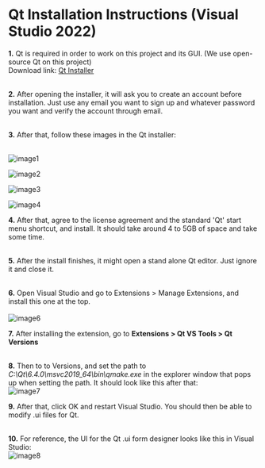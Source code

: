 # Qt Installation Instructions (Visual Studio 2022)

**1.** Qt is required in order to work on this project and its GUI. (We use open-source Qt on this project)<br/>
   Download link: [Qt Installer](https://www.qt.io/download-qt-installer?hsCtaTracking=99d9dd4f-5681-48d2-b096-470725510d34%7C074ddad0-fdef-4e53-8aa8-5e8a876d6ab4) <br/><br/>

**2.** After opening the installer, it will ask you to create an account before installation. Just use any email you want to sign up and whatever password you want and verify the account through email. <br/><br/>

**3.** After that, follow these images in the Qt installer: <br/><br/>

![image1](https://user-images.githubusercontent.com/61435002/202375325-7deba605-17a9-403b-9c2e-9fac5f97620a.png) <br/>

![image2](https://user-images.githubusercontent.com/61435002/202375337-cebdec8f-c17a-4d7e-ac19-2b8b95b34abd.png) <br/>

![image3](https://user-images.githubusercontent.com/61435002/202375345-700cbe05-3e9d-4747-8d00-2214f8f29142.png) <br/>

![image4](https://user-images.githubusercontent.com/61435002/202375355-496ffecb-c047-4af8-a8ab-3b632d16b1d5.png) <br/>

**4.** After that, agree to the license agreement and the standard 'Qt' start menu shortcut, and install. It should take around 4 to 5GB of space and take some time. <br/><br/>

**5.** After the install finishes, it might open a stand alone Qt editor. Just ignore it and close it. <br/><br/>

**6.** Open Visual Studio and go to Extensions > Manage Extensions, and install this one at the top.<br/><br/>
![image6](https://user-images.githubusercontent.com/61435002/202375775-8cbfdd9c-6039-438e-a436-ab475bd80266.png) <br/>

**7.** After installing the extension, go to **Extensions > Qt VS Tools > Qt Versions** <br/><br/>

**8.** Then to to Versions, and set the path to *C:\Qt\6.4.0\msvc2019_64\bin\qmake.exe* in the explorer window that pops up when setting the path. It should look like this after that: <br/>
![image7](https://user-images.githubusercontent.com/61435002/202376066-b078ef5c-21e9-44d5-8491-4726b8acf58b.png) <br/>

**9.** After that, click OK and restart Visual Studio. You should then be able to modify .ui files for Qt. <br/><br/>

**10.** For reference, the UI for the Qt .ui form designer looks like this in Visual Studio: <br/>
![image8](https://user-images.githubusercontent.com/61435002/202376350-bd7db2e0-dc6a-4178-92e8-9497802d6e62.png) <br/>
